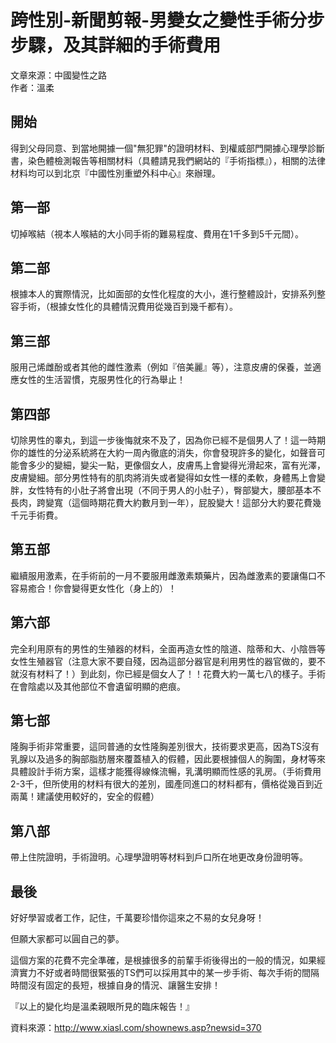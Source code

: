 # 跨性別-新聞剪報-男變女之變性手術分步步驟，及其詳細的手術費用

文章來源：中國變性之路  
作者：溫柔  

## 開始

得到父母同意、到當地開據一個"無犯罪"的證明材料、到權威部門開據心理學診斷書，染色體檢測報告等相關材料（具體請見我們網站的『手術指標』），相關的法律材料均可以到北京『中國性別重塑外科中心』來辦理。

## 第一部

切掉喉結（視本人喉結的大小同手術的難易程度、費用在1千多到5千元間）。

## 第二部

根據本人的實際情況，比如面部的女性化程度的大小，進行整體設計，安排系列整容手術，（根據女性化的具體情況費用從幾百到幾千都有）。

## 第三部

服用己烯雌酚或者其他的雌性激素（例如『倍美麗』等），注意皮膚的保養，並適應女性的生活習慣，克服男性化的行為舉止！

## 第四部

切除男性的睾丸，到這一步後悔就來不及了，因為你已經不是個男人了！這一時期你的雄性的分泌系統將在大約一周內徹底的消失，你會發現許多的變化，如聲音可能會多少的變細，變尖一點，更像個女人，皮膚馬上會變得光滑起來，富有光澤，皮膚變細。部分男性特有的肌肉將消失或者變得如女性一樣的柔軟，身體馬上會變胖，女性特有的小肚子將會出現（不同于男人的小肚子），臀部變大，腰部基本不長肉，跨變寬（這個時期花費大約數月到一年），屁股變大！這部分大約要花費幾千元手術費。

## 第五部

繼續服用激素，在手術前的一月不要服用雌激素類藥片，因為雌激素的要讓傷口不容易癒合！你會變得更女性化（身上的）！

## 第六部

完全利用原有的男性的生殖器的材料，全面再造女性的陰道、陰蒂和大、小陰唇等女性生殖器官（注意大家不要自殘，因為這部分器官是利用男性的器官做的，要不就沒有材料了！）到此刻，你已經是個女人了！！花費大約一萬七八的樣子。手術在會陰處以及其他部位不會遺留明顯的疤痕。

## 第七部

隆胸手術非常重要，這同普通的女性隆胸差別很大，技術要求更高，因為TS沒有乳腺以及過多的胸部脂肪層來覆蓋植入的假體，因此要根據個人的胸圍，身材等來具體設計手術方案，這樣才能獲得線條流暢，乳溝明顯而性感的乳房。（手術費用2-3千，但所使用的材料有很大的差別，國產同進口的材料都有，價格從幾百到近兩萬！建議使用較好的，安全的假體）

## 第八部

帶上住院證明，手術證明。心理學證明等材料到戶口所在地更改身份證明等。

## 最後

好好學習或者工作，記住，千萬要珍惜你這來之不易的女兒身呀！

但願大家都可以圓自己的夢。

這個方案的花費不完全準確，是根據很多的前輩手術後得出的一般的情況，如果經濟實力不好或者時間很緊張的TS們可以採用其中的某一步手術、每次手術的間隔時間沒有固定的長短，根據自身的情況、讓醫生安排！

『以上的變化均是溫柔親眼所見的臨床報告！』

資料來源：<http://www.xiasl.com/shownews.asp?newsid=370>